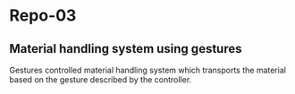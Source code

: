 # Repo-03
## Material handling system using gestures ##
Gestures controlled material handling system which transports the material based on the gesture described by the controller.


